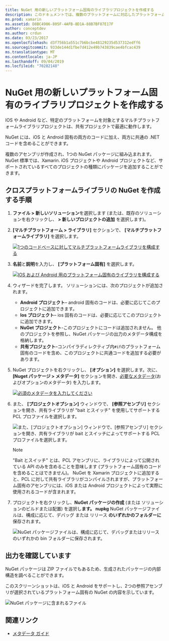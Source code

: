 ```yaml
---
title: NuGet 用の新しいプラットフォーム固有のライブラリプロジェクトを作成する
description: このドキュメントでは、複数のプラットフォームに対応したプラットフォーム固有のコードを含む単一の NuGet パッケージを作成する方法について説明します。
ms.prod: xamarin
ms.assetid: D8BC4906-805F-4AFB-8D1A-88B7BF87E17F
author: conceptdev
ms.author: crdun
ms.date: 03/23/2017
ms.openlocfilehash: d3f756b1a551c7b6bcbe48129235d537312edff6
ms.sourcegitcommit: 933de144d1fbe7d412e49b743839cae4bfcac439
ms.translationtype: MT
ms.contentlocale: ja-JP
ms.lasthandoff: 09/04/2019
ms.locfileid: "70282148"
---
```

# <a name="creating-new-platform-specific-library-projects-for-nuget"></a>NuGet 用の新しいプラットフォーム固有のライブラリプロジェクトを作成する

IOS や Android など、特定のプラットフォームを対象とするマルチプラットフォームライブラリプロジェクトは、共有プロジェクトで最適に動作します。

NuGet には、iOS と Android 固有の両方のコードに加え、両方に共通の .NET コードを含めることができます。

複数のアセンブリが作成され、1つの NuGet パッケージに組み込まれます。 NuGet 標準では、Xamarin. iOS プロジェクトや Android プロジェクトなど、サポートされているすべてのプロジェクトの種類にパッケージを追加することができます。

## <a name="steps-to-create-a-cross-platform-library-nuget"></a>クロスプラットフォームライブラリの NuGet を作成する手順

1. **ファイル > 新しいソリューション**を選択します (または、既存のソリューションを右クリックし、 **> 新しいプロジェクトの追加** を選択します)。

2. **[マルチプラットフォーム > ライブラリ]** セクションで、 **[マルチプラットフォームライブラリ]** を選択します。

    [![](platform-specific-images/mulitplatform-library-sml.png "1つのコードベースに対してマルチプラットフォームライブラリを構成する")](platform-specific-images/multiplatform-library.png#lightbox)

3. **名前**と**説明**を入力し、 **[プラットフォーム固有]** を選択します。

    [![](platform-specific-images/specific-configure-sml.png "IOS および Android 用のプラットフォーム固有のライブラリを構成する")](platform-specific-images/specific-configure.png#lightbox)

4. ウィザードを完了します。 ソリューションには、次のプロジェクトが追加されます。

    - **Android プロジェクト**– android 固有のコードは、必要に応じてこのプロジェクトに追加できます。
    - **Ios プロジェクト**– ios 固有のコードは、必要に応じてこのプロジェクトに追加できます。
    - **NuGet プロジェクト**-このプロジェクトにコードは追加されません。 他のプロジェクトを参照し、NuGet パッケージの出力のメタデータ構成を格納します。
    - **共有プロジェクト**–コンパイラディレクティブ内`#if`のプラットフォーム固有のコードを含め、このプロジェクトに共通コードを追加する必要があります。

5. NuGet プロジェクトを右クリックし、 **[オプション]** を選択します。次に、 **[Nuget パッケージ > メタデータ]** セクションを開き、[必要なメタデータ](~/cross-platform/app-fundamentals/nuget-multiplatform-libraries/metadata.md)(およびオプションのメタデータ) を入力します。

    [![](platform-specific-images/specific-metadata-sml.png "必須のメタデータを入力してください")](platform-specific-images/specific-metadata.png#lightbox)

6. また、 **[プロジェクトオプション]** ウィンドウで、 **[参照アセンブリ]** セクションを開き、共有ライブラリが "bait とスイッチ" を使用してサポートする PCL プロファイルを選択します。

    ![](platform-specific-images/specific-reference-assemblies.png "また、[プロジェクトオプション] ウィンドウで、[参照アセンブリ] セクションを開き、共有ライブラリが bait とスイッチによってサポートする PCL プロファイルを選択します。")

    > [!NOTE]
    > "Bait とスイッチ" とは、PCL アセンブリに、ライブラリによって公開されている API のみを含めることを意味します (プラットフォーム固有のコードを含めることはできません)。 NuGet を Xamarin プロジェクトに追加すると、PCL に対して共有ライブラリがコンパイルされますが、プラットフォーム固有のアセンブリには、iOS または Android プロジェクトによって実際に使用されるコードが含まれます。

7. プロジェクトを右クリックし、**NuGet パッケージの作成** (または ソリューションのビルドまたは配置) を選択し**ます。 nupkg** NuGet パッケージファイルは、構成に応じて、デバッグ または リリース **のいずれかのフォルダーに**保存されます。

    ![](platform-specific-images/create-nuget-package.png "NuGet パッケージファイルは、構成に応じて、デバッグまたはリリースのいずれかの bin フォルダーに保存されます。")


## <a name="verifying-the-output"></a>出力を確認しています

NuGet パッケージは ZIP ファイルでもあるため、生成されたパッケージの内部構造を調べることができます。

このスクリーンショットは、iOS と Android をサポートし、2つの参照アセンブリが選択されているプラットフォーム固有の NuGet の内容を示しています。

![](platform-specific-images/nuget-output.png "NuGet パッケージに含まれるファイル")


## <a name="related-links"></a>関連リンク

- [メタデータ ガイド](~/cross-platform/app-fundamentals/nuget-multiplatform-libraries/metadata.md)
